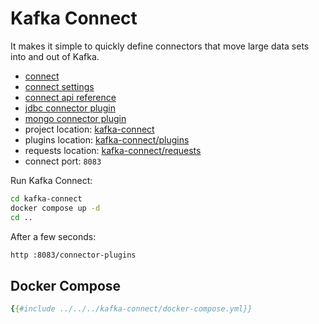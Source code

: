 # Kafka Connect

It makes it simple to quickly define connectors that move large data sets into and out of Kafka.

- [connect](https://docs.confluent.io/current/connect/index.html)
- [connect settings](https://docs.confluent.io/platform/current/installation/configuration/connect/index.html)
- [connect api reference](https://docs.confluent.io/platform/current/connect/references/restapi.html)
- [jdbc connector plugin](https://www.confluent.io/hub/confluentinc/kafka-connect-jdbc)
- [mongo connector plugin](https://www.confluent.io/hub/mongodb/kafka-connect-mongodb)
- project location: [kafka-connect](https://github.com/sauljabin/kafka-sandbox/tree/main/kafka-connect)
- plugins location: [kafka-connect/plugins](https://github.com/sauljabin/kafka-sandbox/tree/main/kafka-connect/plugins)
- requests location: [kafka-connect/requests](https://github.com/sauljabin/kafka-sandbox/tree/main/kafka-connect/requests)
- connect port: `8083`

Run Kafka Connect:

```bash
cd kafka-connect
docker compose up -d
cd ..
```

After a few seconds:

```bash
http :8083/connector-plugins
```

## Docker Compose

```yaml
{{#include ../../../kafka-connect/docker-compose.yml}}
```
